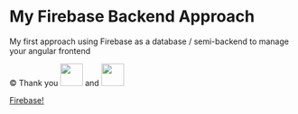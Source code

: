 # My Firebase Backend Approach

My first approach using Firebase as a database / semi-backend to manage your angular frontend

:copyright: Thank you <img src="https://user-images.githubusercontent.com/93710089/221360401-4febb4e4-7327-4ccf-909d-6b46c00983f5.png" width="40" height="40" /> and <img src="https://user-images.githubusercontent.com/93710089/221360400-1dfb48e1-4904-414e-a0c6-5198ce7cb87f.png" width="40" height="40" />

[Firebase!](https://firebase.google.com/)



